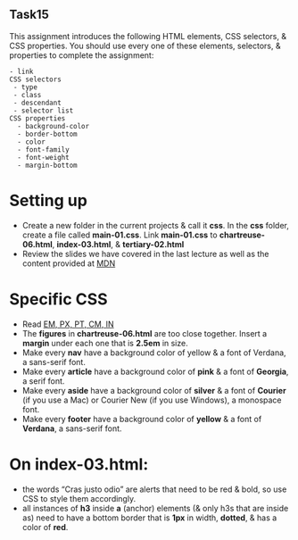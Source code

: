 ## Task15

This assignment introduces the following HTML elements, CSS selectors, & CSS properties. You should use every one of these elements, selectors, & properties to complete the assignment:

```
- link
CSS selectors
 - type
 - class
 - descendant
 - selector list
CSS properties
  - background-color
  - border-bottom
  - color
  - font-family
  - font-weight
  - margin-bottom
```

# Setting up

- Create a new folder in the current projects & call it **css**. In the **css** folder, create a file called **main-01.css**.
Link **main-01.css** to **chartreuse-06.html**, **index-03.html**, & **tertiary-02.html**
- Review the slides we have covered in the last lecture as well as the content provided at [MDN](https://developer.mozilla.org/en-US/docs/Learn/CSS/Building_blocks/The_box_model)

# Specific CSS

  - Read [EM, PX, PT, CM, IN](https://www.w3.org/Style/Examples/007/units.de.html#units)
  - The **figures** in **chartreuse-06.html** are too close together. Insert a **margin** under each one that is **2.5em** in size.
  - Make every **nav** have a background color of yellow & a font of Verdana, a sans-serif font.
  - Make every **article** have a background color of **pink** & a font of **Georgia**, a serif font.
  - Make every **aside** have a background color of **silver** & a font of **Courier** (if you use a Mac) or Courier New (if you use Windows), a monospace font.
  - Make every **footer** have a background color of **yellow** & a font of **Verdana**, a sans-serif font.

# On index-03.html:

  - the words “Cras justo odio” are alerts that need to be red & bold, so use CSS to style them accordingly.
  - all instances of **h3** inside **a** (anchor) elements (& only h3s that are inside as) need to have a bottom border that is **1px** in width, **dotted**, & has a color of **red**.
